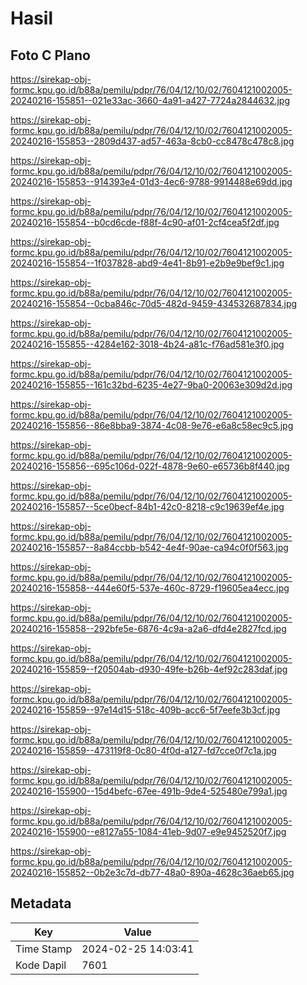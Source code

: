 # Hasil

## Foto C Plano

https://sirekap-obj-formc.kpu.go.id/b88a/pemilu/pdpr/76/04/12/10/02/7604121002005-20240216-155851--021e33ac-3660-4a91-a427-7724a2844632.jpg

https://sirekap-obj-formc.kpu.go.id/b88a/pemilu/pdpr/76/04/12/10/02/7604121002005-20240216-155853--2809d437-ad57-463a-8cb0-cc8478c478c8.jpg

https://sirekap-obj-formc.kpu.go.id/b88a/pemilu/pdpr/76/04/12/10/02/7604121002005-20240216-155853--914393e4-01d3-4ec6-9788-9914488e69dd.jpg

https://sirekap-obj-formc.kpu.go.id/b88a/pemilu/pdpr/76/04/12/10/02/7604121002005-20240216-155854--b0cd6cde-f88f-4c90-af01-2cf4cea5f2df.jpg

https://sirekap-obj-formc.kpu.go.id/b88a/pemilu/pdpr/76/04/12/10/02/7604121002005-20240216-155854--1f037828-abd9-4e41-8b91-e2b9e9bef9c1.jpg

https://sirekap-obj-formc.kpu.go.id/b88a/pemilu/pdpr/76/04/12/10/02/7604121002005-20240216-155854--0cba846c-70d5-482d-9459-434532687834.jpg

https://sirekap-obj-formc.kpu.go.id/b88a/pemilu/pdpr/76/04/12/10/02/7604121002005-20240216-155855--4284e162-3018-4b24-a81c-f76ad581e3f0.jpg

https://sirekap-obj-formc.kpu.go.id/b88a/pemilu/pdpr/76/04/12/10/02/7604121002005-20240216-155855--161c32bd-6235-4e27-9ba0-20063e309d2d.jpg

https://sirekap-obj-formc.kpu.go.id/b88a/pemilu/pdpr/76/04/12/10/02/7604121002005-20240216-155856--86e8bba9-3874-4c08-9e76-e6a8c58ec9c5.jpg

https://sirekap-obj-formc.kpu.go.id/b88a/pemilu/pdpr/76/04/12/10/02/7604121002005-20240216-155856--695c106d-022f-4878-9e60-e65736b8f440.jpg

https://sirekap-obj-formc.kpu.go.id/b88a/pemilu/pdpr/76/04/12/10/02/7604121002005-20240216-155857--5ce0becf-84b1-42c0-8218-c9c19639ef4e.jpg

https://sirekap-obj-formc.kpu.go.id/b88a/pemilu/pdpr/76/04/12/10/02/7604121002005-20240216-155857--8a84ccbb-b542-4e4f-90ae-ca94c0f0f563.jpg

https://sirekap-obj-formc.kpu.go.id/b88a/pemilu/pdpr/76/04/12/10/02/7604121002005-20240216-155858--444e60f5-537e-460c-8729-f19605ea4ecc.jpg

https://sirekap-obj-formc.kpu.go.id/b88a/pemilu/pdpr/76/04/12/10/02/7604121002005-20240216-155858--292bfe5e-6876-4c9a-a2a6-dfd4e2827fcd.jpg

https://sirekap-obj-formc.kpu.go.id/b88a/pemilu/pdpr/76/04/12/10/02/7604121002005-20240216-155859--f20504ab-d930-49fe-b26b-4ef92c283daf.jpg

https://sirekap-obj-formc.kpu.go.id/b88a/pemilu/pdpr/76/04/12/10/02/7604121002005-20240216-155859--97e14d15-518c-409b-acc6-5f7eefe3b3cf.jpg

https://sirekap-obj-formc.kpu.go.id/b88a/pemilu/pdpr/76/04/12/10/02/7604121002005-20240216-155859--473119f8-0c80-4f0d-a127-fd7cce0f7c1a.jpg

https://sirekap-obj-formc.kpu.go.id/b88a/pemilu/pdpr/76/04/12/10/02/7604121002005-20240216-155900--15d4befc-67ee-491b-9de4-525480e799a1.jpg

https://sirekap-obj-formc.kpu.go.id/b88a/pemilu/pdpr/76/04/12/10/02/7604121002005-20240216-155900--e8127a55-1084-41eb-9d07-e9e9452520f7.jpg

https://sirekap-obj-formc.kpu.go.id/b88a/pemilu/pdpr/76/04/12/10/02/7604121002005-20240216-155852--0b2e3c7d-db77-48a0-890a-4628c36aeb65.jpg


## Metadata

| Key        | Value               |
| ---------- | ------------------- |
| Time Stamp | 2024-02-25 14:03:41 |
| Kode Dapil | 7601                |



